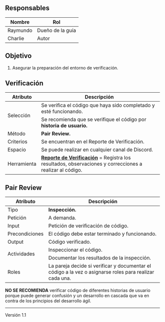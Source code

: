 ## Responsables
Nombre     | Rol
-----------|------------------
Raymundo   | Dueño de la guía
Charlie    | Autor

## Objetivo
1. Asegurar la preparación del entorno de verificación.

## Verificación
<table>
  <thead>
    <tr>
      <th>Atributo</th>
      <th>Descripción</th>
    </tr>
  </thead>
  <tbody>
    <tr>
      <td rowspan="2">Selección</td>
      <td>Se verifica el código que haya sido completado y esté funcionando.</td>
    </tr>
    <tr>
    <td>Se recomienda que se verifique el código por <strong>historia de usuario.</strong></td>
    </tr>
    <tr>
      <td>Método</td>
      <td><strong>Pair Review.</strong></td>
    </tr>
    <tr>
      <td>Criterios</td>
      <td>Se encuentran en el Reporte de Verificación.</td>
    </tr>
    <tr>
      <td>Espacio</td>
      <td>Se puede realizar en cualquier canal de Discord.</td>
    </tr>
    <tr>
      <td>Herramienta</td>
      <td><a href="https://docs.google.com/spreadsheets/d/1WccrRu2iMWX6y1USG_k5nElfajfu6ACS1L11QNGuKN0/edit#gid=39101311"><strong>Reporte de Verificación</strong></a> = Registra los resultados, observaciones y correcciones a realizar al código.</td>
    </tr>
  </tbody>
</table>

## Pair Review
<table>
  <thead>
    <tr>
      <th>Atributo</th>
      <th>Descripción</th>
    </tr>
  </thead>
  <tbody>
     <tr>
      <td>Tipo</td>
      <td><strong>Inspección.</strong></td>
    </tr>
    <tr>
      <td>Petición</td>
      <td>A demanda.</td>
    </tr>
    <tr>
      <td>Input</td>
      <td>Petición de verificación de código.</td>
    </tr>
    <tr>
      <td>Precondiciones</td>
      <td>El código debe estar terminado y funcionando.</td>
    </tr>
    <tr>
      <td>Output</td>
      <td>Código verificado.</td>
    </tr>
    <tr>
      <td rowspan="2">Actividades</td>
      <td>Inspeccionar el código.</td>
    </tr>
    <tr>
      <td>Documentar los resultados de la inspección.</td>
    </tr>
    <tr>
      <td>Roles</td>
      <td>La pareja decide si verificar y documentar el código a la vez o asignarse roles para realizar cada una.</td>
  </tbody>
</table>


**NO SE RECOMIENDA** verificar código de diferentes historias de usuario porque puede generar confusión y un desarrollo en cascada que va en contra de los principios del desarrollo ágil.

***
Versión 1.1
